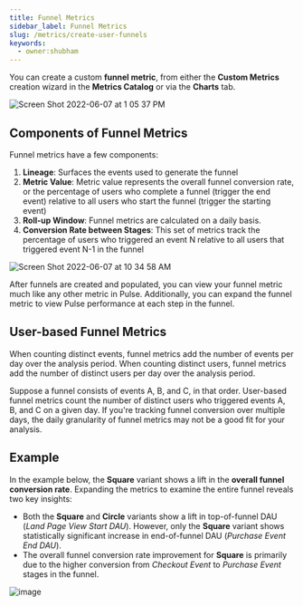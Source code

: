 ```yaml
---
title: Funnel Metrics
sidebar_label: Funnel Metrics
slug: /metrics/create-user-funnels
keywords:
  - owner:shubham
---
```



You can create a custom **funnel metric**, from either the **Custom Metrics** creation wizard in the **Metrics Catalog** or via the **Charts** tab. 

![Screen Shot 2022-06-07 at 1 05 37 PM](https://user-images.githubusercontent.com/101903926/172472515-c94b264c-85a6-4b78-bf12-769585e4880d.png)

## Components of Funnel Metrics
Funnel metrics have a few components:
1. **Lineage**: Surfaces the events used to generate the funnel 
2. **Metric Value**: Metric value represents the overall funnel conversion rate, or the percentage of users who complete a funnel (trigger the end event) relative to all users who start the funnel (trigger the starting event)
3. **Roll-up Window**: Funnel metrics are calculated on a daily basis. 
3. **Conversion Rate between Stages**: This set of metrics track the percentage of users who triggered an event N relative to all users that triggered event N-1 in the funnel


![Screen Shot 2022-06-07 at 10 34 58 AM](https://user-images.githubusercontent.com/101903926/172446711-5511e394-b353-4d38-97f1-1b681b67042b.png)

After funnels are created and populated, you can view your funnel metric much like any other metric in Pulse. Additionally, you can expand the funnel metric to view Pulse performance at each step in the funnel. 

## User-based Funnel Metrics

When counting distinct events, funnel metrics add the number of events per day over the analysis period. When counting distinct users, funnel metrics add the number of distinct users per day over the analysis period. 

Suppose a funnel consists of events A, B, and C, in that order. User-based funnel metrics count the number of distinct users who triggered events A, B, and C on a given day. If you're tracking funnel conversion over multiple days, the daily granularity of funnel metrics may not be a good fit for your analysis.

## Example
In the example below, the **Square** variant shows a lift in the **overall funnel conversion rate**. Expanding the metrics to examine the entire funnel reveals two key insights:
* Both the **Square** and **Circle** variants show a lift in top-of-funnel DAU (_Land Page View Start DAU_). However, only the **Square** variant shows statistically significant increase in end-of-funnel DAU (_Purchase Event End DAU_).
* The overall funnel conversion rate improvement for **Square** is primarily due to the higher conversion from _Checkout Event_ to _Purchase Event_ stages in the funnel.  

![image](https://user-images.githubusercontent.com/90343952/148440643-8e8a24bd-934d-4100-a15a-abcbcc4bb11c.png)




